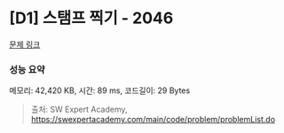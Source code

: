 # [D1] 스탬프 찍기 - 2046 

[문제 링크](https://swexpertacademy.com/main/code/problem/problemDetail.do?contestProbId=AV5QKdT6AyYDFAUq) 

### 성능 요약

메모리: 42,420 KB, 시간: 89 ms, 코드길이: 29 Bytes



> 출처: SW Expert Academy, https://swexpertacademy.com/main/code/problem/problemList.do